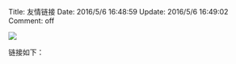 Title: 友情链接
Date: 2016/5/6 16:48:59 
Update: 2016/5/6 16:49:02
Comment: off

![](http://image.allposs.cn/links.jpg)

链接如下：


